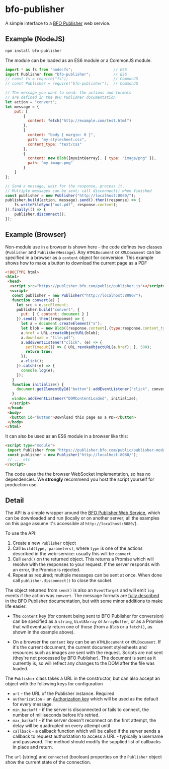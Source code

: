 bfo-publisher
=============

A simple interface to a [BFO Publisher](https://publisher.bfo.com) web service.

Example (NodeJS)
---
```sh
npm install bfo-publisher
```

The module can be loaded as an ES6 module or a CommonJS module.

```js
import * as fs from "node:fs";                  // ES6
import Publisher from "bfo-publisher";          // ES6
// const fs = require("fs");                    // CommonJS
// const Publisher = require("bfo-publisher");  // CommonJS

// The message you want to send: the actions and formats
// are defined in the BFO Publisher documentation
let action = "convert";
let message = {
    put: [
        {
          content: fetch("http://example.com/test.html")
        },
        {
          content: "body { margin: 0 }",
          path: "my-stylesheet.css",
          content_type: "text/css"
        },
        {
          content: new Blob([myuint8array], { type: "image/png" }),
          path: "my-image.png"
        }
    ]
};

// Send a message, wait for the response, process it.
// Multiple messages can be sent; call disconnect() when finished
const publisher = new Publisher("http://localhost:8080/");
publisher.build(action, message).send().then((response) => {
    fs.writeFileSync("out.pdf", response.content);
}).finally(() => {
    publisher.disconnect();
});
```

Example (Browser)
---

Non-module use in a browser is shown here - the code defines two classes (`Publisher` and `PublisherMessage`).
Any `HTMLDocument` or `XMLDocument` can be specified in a browser as a `content` object for conversion.
This example shows how to make a button to download the current page as a PDF

```html
<!DOCTYPE html>
<html>
 <head>
  <script src="https://publisher.bfo.com/public/publisher.js"></script>
  <script>
   const publisher = new Publisher("http://localhost:8080/");
   function convert(e) {
     let src = e.srcElement;
     publisher.build("convert", {
       put: [ { content: document } ]
     }).send().then((response) => {
       let a = document.createElement("a");
       let blob = new Blob([response.content],{type:response.content_type});
       a.href = URL.createObjectURL(blob);
       a.download = "file.pdf";
       a.addEventListener("click", (e) => {
         setTimeout(() => { URL.revokeObjectURL(a.href); }, 500);
         return true;
       });
       a.click();
     }).catch((e) => {
       console.log(e);
     });
   }
   function initialize() {
     document.getElementById("button").addEventListener("click", convert);
   }
   window.addEventListener("DOMContentLoaded", initialize);
  </script>
 </head>
 <body>
  <button id="button">Download this page as a PDF</button>
 </body>
</html>
```

It can also be used as an ES6 module in a browser like this:

```html
<script type="module">
 import Publisher from "https://publisher.bfo.com/public/publisher-module.js";
 const publisher = new Publisher("http://localhost:8080/");
 // ... etc
</script>
```

The code uses the the browser WebSocket implementation, so has no dependencies.
We **strongly** recommend you host the script yourself for production use.

Detail
---

The API is a simple wrapper around the [BFO Publisher Web Service](https://publisher.bfo.com/live/help/#_web_service),
which can be downloaded and run (locally or on another server; all the examples on this page assume it's accessible
at `http://localhost:8080/`).

To use the API:

1. Create a new `Publisher` object
2. Call `build(type, parameters)`, where `type` is one of the actions described in the web-service: usually this will
   be `convert`
3. Call `send()` on the returned object. This returns a Promise which will resolve with the responses to your request.
   If the server responds with an error, the Promise is rejected.
4. Repeat as required; multiple messages can be sent at once. When done call `publisher.disconnect()` to close the socket.

The object returned from `send()` is also an `EventTarget` and will emit `log` events if the action was `convert`.
The message formats are [fully described](https://publisher.bfo.com/live/help/#_web_service)
in the BFO Publisher documentation, but with some minor additions to make life easier:

* The `content` key (for content being sent to BFO Publisher for conversion) can be specified as a `string`, `Uint8Array`
  or `ArrayBuffer`, or as a Promise that will eventually return one of those (from a `Blob` or a `fetch()`, as shown in the example above).

* On a browser the `content` key can be an `HTMLDocument` or `XMLDocument`. If it's the current document, the current
  document stylesheets and resources such as images are sent with the request. Scripts are not sent (they're not processed by BFO Publisher).
  The document is sent as it currently is, so will reflect any changes to the DOM after the file was loaded.

The `Publisher` class takes a URL in the constructor, but can also accept an object with the following keys for configuration

* `url` - the URL of the Publisher instance. Required
* `authorization` - an [Authorization key](https://publisher.bfo.com/live/help/#_access_control) which will be used
 as the default for every message.
* `min_backoff` - if the server is disconnected or fails to connect, the number of milliseconds before it's retried.
* `max_backoff` - if the server doesn't reconnect on the first attempt, the delay will be quadrupled on every attempt until
* `callback` - a callback function which will be called if the server sends a callback to request authorization to access
a URL - typically a username and password. The method should modify the supplied list of callbacks in place and return.

The `url` (string) and `connected` (boolean) properties on the `Publisher` object show the current state of the connection.
